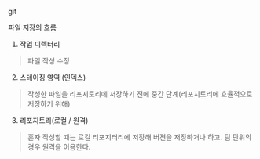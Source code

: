 git

파일 저장의 흐름

1.  작업 디렉터리
> 파일 작성 수정

2. 스테이징 영역 (인덱스)
> 작성한 파일을 리포지토리에 저장하기 전에 중간 단계(리포지토리에 효율적으로 저장하기 위해)

3. 리포지토리(로컬 / 원격)
> 혼자 작성할 때는 로컬 리포지터리에 저장해 버젼을 저장하거나 하고. 팀 단위의 경우 원격을 이용한다.
